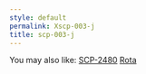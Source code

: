 ```yaml
---
style: default
permalink: Xscp-003-j
title: scp-003-j
---
```

You may also like:
[SCP-2480](http://scp-wiki.net/scp-2480)
[Rota](http://scp-wiki.net/rota)